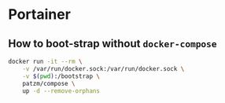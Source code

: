 # Portainer


## How to boot-strap without `docker-compose`
```bash
docker run -it --rm \
    -v /var/run/docker.sock:/var/run/docker.sock \
    -v $(pwd):/bootstrap \
    patzm/compose \
    up -d --remove-orphans
```
